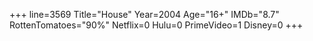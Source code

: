 +++
line=3569
Title="House"
Year=2004
Age="16+"
IMDb="8.7"
RottenTomatoes="90%"
Netflix=0
Hulu=0
PrimeVideo=1
Disney=0
+++

